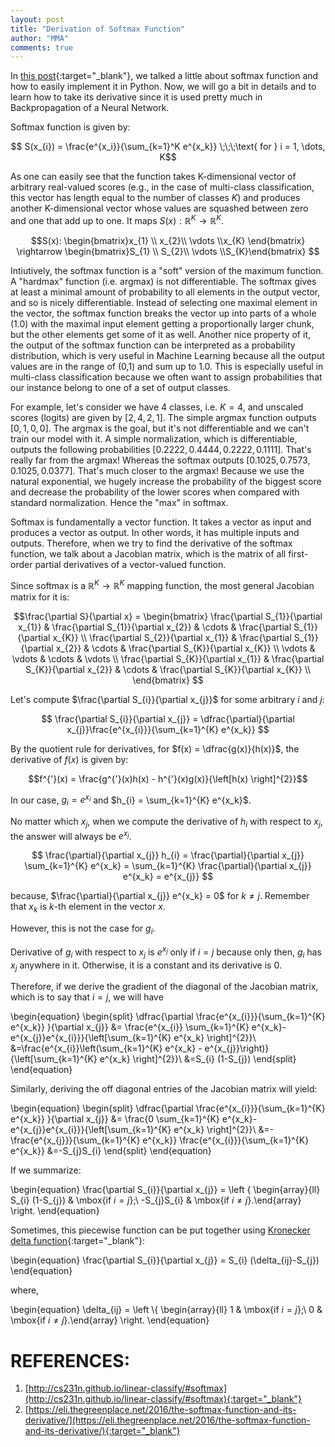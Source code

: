 ```yaml
---
layout: post
title: "Derivation of Softmax Function"
author: "MMA"
comments: true
---
```


In [this post](https://mmuratarat.github.io/2019-01-14/Implementing-Softmax-Function){:target="_blank"}, we talked a little about softmax function and how to easily implement it in Python. Now, we will go a bit in details and to learn how to take its derivative since it is used pretty much in Backpropagation of a Neural Network.

Softmax function is given by:

$$ S(x_{i}) = \frac{e^{x_i}}{\sum_{k=1}^K e^{x_k}} \;\;\;\text{ for } i = 1, \dots, K$$

As one can easily see that the function takes K-dimensional vector of arbitrary real-valued scores (e.g., in the case of multi-class classification, this vector has length equal to the number of classes $K$) and produces another K-dimensional vector whose values are squashed between zero and one that add up to one. It maps $S(x): \mathbb{R}^{K} \rightarrow \mathbb{R}^{K}$. 

$$S(x): \begin{bmatrix}x_{1} \\ x_{2}\\ \vdots \\x_{K} \end{bmatrix} \rightarrow \begin{bmatrix}S_{1} \\ S_{2}\\ \vdots \\S_{K}\end{bmatrix} $$ 

Intiutively, the softmax function is a "soft" version of the maximum function. A "hardmax" function (i.e. argmax) is not differentiable. The softmax gives at least a minimal amount of probability to all elements in the output vector, and so is nicely differentiable. Instead of selecting one maximal element in the vector, the softmax function breaks the vector up into parts of a whole (1.0) with the maximal input element getting a proportionally larger chunk, but the other elements get some of it as well. Another nice property of it, the output of the softmax function can be interpreted as a probability distribution, which is very useful in Machine Learning because all the output values are in the range of (0,1) and sum up to $1.0$. This is especially useful in multi-class classification because we often want to assign probabilities that our instance belong to one of a set of output classes.

For example, let's consider we have 4 classes, i.e. $K=4$, and unscaled scores (logits) are given by $[2,4,2,1]$. The simple argmax function outputs $[0,1,0,0]$. The argmax is the goal, but it's not differentiable and we can't train our model with it. A simple normalization, which is differentiable, outputs the following probabilities $[0.2222,0.4444,0.2222,0.1111]$. That's really far from the argmax! Whereas the softmax outputs $[0.1025,0.7573,0.1025,0.0377]$. That's much closer to the argmax! Because we use the natural exponential, we hugely increase the probability of the biggest score and decrease the probability of the lower scores when compared with standard normalization. Hence the "max" in softmax.

Softmax is fundamentally a vector function. It takes a vector as input and produces a vector as output. In other words, it has multiple inputs and outputs. Therefore, when we try to find the derivative of the softmax function, we talk about a Jacobian matrix, which is the matrix of all first-order partial derivatives of a vector-valued function.

Since softmax is a $\mathbb{R}^{K} \rightarrow \mathbb{R}^{K}$ mapping function, the most general Jacobian matrix for it is:

$$\frac{\partial S}{\partial x} =
\begin{bmatrix}
\frac{\partial S_{1}}{\partial x_{1}} & \frac{\partial S_{1}}{\partial x_{2}} & \cdots & \frac{\partial S_{1}}{\partial x_{K}} \\
\frac{\partial S_{2}}{\partial x_{1}} & \frac{\partial S_{1}}{\partial x_{2}} & \cdots & \frac{\partial S_{K}}{\partial x_{K}} \\
\vdots & \vdots & \cdots & \vdots \\
\frac{\partial S_{K}}{\partial x_{1}} & \frac{\partial S_{K}}{\partial x_{2}} & \cdots & \frac{\partial S_{K}}{\partial x_{K}} \\
\end{bmatrix}
$$

Let's compute $\frac{\partial S_{i}}{\partial x_{j}}$ for some arbitrary $i$ and $j$:

$$
\frac{\partial S_{i}}{\partial x_{j}} = \dfrac{\partial}{\partial x_{j}}\frac{e^{x_{i}}}{\sum_{k=1}^{K} e^{x_k}} 
$$

By the quotient rule for derivatives, for $f(x) = \dfrac{g(x)}{h(x)}$, the derivative of $f(x)$ is given by:

$$f^{'}(x) = \frac{g^{'}(x)h(x) - h^{'}(x)g(x)}{\left[h(x) \right]^{2}}$$

In our case, $g_{i} = e^{x_{i}}$ and $h_{i} = \sum_{k=1}^{K} e^{x_k}$.

No matter which $x_{j}$, when we compute the derivative of $h_{i}$ with respect to $x_{j}$, the answer will always be $e^{x_{j}}$.

$$
\frac{\partial}{\partial x_{j}} h_{i} = \frac{\partial}{\partial x_{j}} \sum_{k=1}^{K} e^{x_k} = \sum_{k=1}^{K}  \frac{\partial}{\partial x_{j}} e^{x_k} = e^{x_{j}}
$$

because, $\frac{\partial}{\partial x_{j}} e^{x_k} = 0$ for $k \neq j$. Remember that $x_{k}$ is $k$-th element in the vector $x$.

However, this is not the case for $g_{i}$.

Derivative of $g_{i}$ with respect to $x_{j}$ is $e^{x_{j}}$ only if $i = j$ because only then, $g_{i}$ has $x_{j}$ anywhere in it. Otherwise, it is a constant and its derivative is 0. 


Therefore, if we derive the gradient of the diagonal of the Jacobian matrix, which is to say that $i = j$, we will have

\begin{equation}
\begin{split}
\dfrac{\partial \frac{e^{x_{i}}}{\sum_{k=1}^{K} e^{x_k}} }{\partial x_{j}} &= \frac{e^{x_{i}} \sum_{k=1}^{K} e^{x_k}- e^{x_{j}}e^{x_{i}}}{\left[\sum_{k=1}^{K} e^{x_k} \right]^{2}}\\
&=\frac{e^{x_{i}}\left(\sum_{k=1}^{K} e^{x_k} - e^{x_{j}}\right)}{\left[\sum_{k=1}^{K} e^{x_k} \right]^{2}}\\
&=S_{i} (1-S_{j})
\end{split}
\end{equation}

Similarly, deriving the off diagonal entries of the Jacobian matrix will yield:

\begin{equation}
\begin{split}
\dfrac{\partial \frac{e^{x_{i}}}{\sum_{k=1}^{K} e^{x_k}} }{\partial x_{j}} &= \frac{0 \sum_{k=1}^{K} e^{x_k}- e^{x_{j}}e^{x_{i}}}{\left[\sum_{k=1}^{K} e^{x_k} \right]^{2}}\\
&=-\frac{e^{x_{j}}}{\sum_{k=1}^{K} e^{x_k}} \frac{e^{x_{i}}}{\sum_{k=1}^{K} e^{x_k}}
&=-S_{j}S_{i}
\end{split}
\end{equation}

If we summarize:

\begin{equation}
\frac{\partial S_{i}}{\partial x_{j}} = \left \{ \begin{array}{ll}
         S_{i} (1-S_{j}) & \mbox{if $i = j$};\\
        -S_{j}S_{i} & \mbox{if $i \neq j$}.\end{array}  \right.
\end{equation}

Sometimes, this piecewise function can be put together using [Kronecker delta function](https://en.wikipedia.org/wiki/Kronecker_delta){:target="_blank"}:

\begin{equation}
\frac{\partial S_{i}}{\partial x_{j}} = S_{i} (\delta_{ij}-S_{j})
\end{equation}

where,

\begin{equation}
\delta_{ij} = \left \\{ \begin{array}{ll}
         1 & \mbox{if $i = j$};\\
         0 & \mbox{if $i \neq j$}.\end{array}  \right.
\end{equation}

# REFERENCES:
1. [http://cs231n.github.io/linear-classify/#softmax](http://cs231n.github.io/linear-classify/#softmax){:target="_blank"}
2. [https://eli.thegreenplace.net/2016/the-softmax-function-and-its-derivative/](https://eli.thegreenplace.net/2016/the-softmax-function-and-its-derivative/){:target="_blank"}